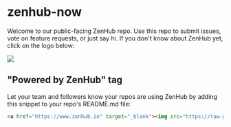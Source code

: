 zenhub-now
==========

Welcome to our public-facing ZenHub repo. Use this repo to submit issues, vote on feature requests, or just say hi. If you don't know about ZenHub yet, click on the logo below:

<a href="https://zenhub.io" target="_blank"><img src="https://raw.github.com/axiomzen/zenhub-now/master/powered-by-zenhub-720.png"/></a>

## "Powered by ZenHub" tag

Let your team and followers know your repos are using ZenHub by adding this snippet to your repo's README.md file:

```html
<a href="https://www.zenhub.io" target="_blank"><img src="https://raw.github.com/axiomzen/zenhub-now/master/powered-by-zenhub-720.png" alt="Powered by ZenHub"/></a>
```

